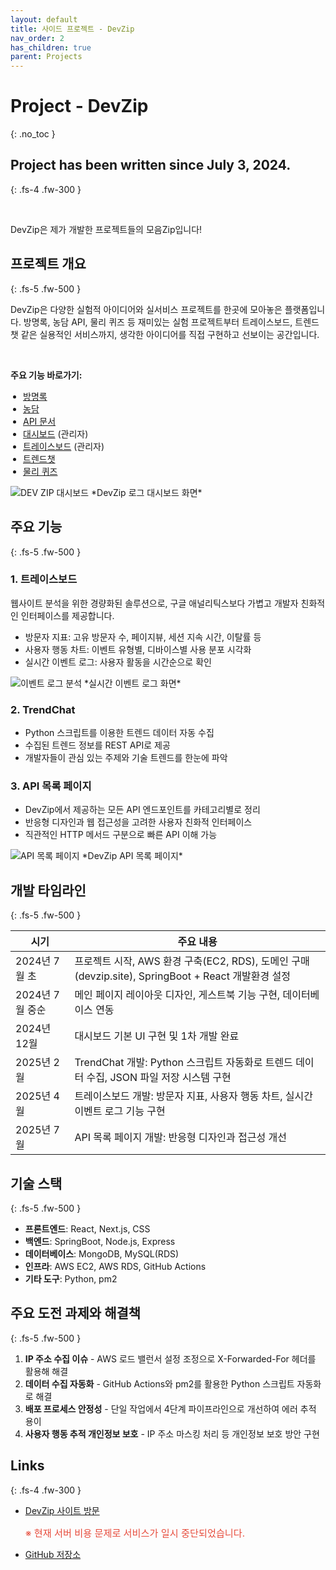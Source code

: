 ```yaml
---
layout: default
title: 사이드 프로젝트 - DevZip
nav_order: 2
has_children: true
parent: Projects
---
```


# Project - DevZip
{: .no_toc }

## Project has been written since July 3, 2024.
{: .fs-4 .fw-300 }

<br>

DevZip은 제가 개발한 프로젝트들의 모음Zip입니다!

## 프로젝트 개요
{: .fs-5 .fw-500 }

DevZip은 다양한 실험적 아이디어와 실서비스 프로젝트를 한곳에 모아놓은 플랫폼입니다. 방명록, 농담 API, 물리 퀴즈 등 재미있는 실험 프로젝트부터 트레이스보드, 트렌드챗 같은 실용적인 서비스까지, 생각한 아이디어를 직접 구현하고 선보이는 공간입니다.

<br>

**주요 기능 바로가기:**
<ul style="list-style-type: disc; padding-left: 20px;">
  <li><a href="https://devzip.cloud/Guestbook" target="_blank">방명록</a></li>
  <li><a href="https://devzip.cloud/Joke" target="_blank">농담</a></li>
  <li><a href="https://devzip.cloud/apiPage" target="_blank">API 문서</a></li>
  <li><a href="https://devzip.cloud/dashboard" target="_blank">대시보드</a> (관리자)</li>
  <li><a href="https://devzip.cloud/traceboard" target="_blank">트레이스보드</a> (관리자)</li>
  <li><a href="https://devzip.cloud/trendchat" target="_blank">트렌드챗</a></li>
  <li><a href="https://devzip.cloud/physics-quiz" target="_blank">물리 퀴즈</a></li>
</ul>

<img src="../../../../assets/images/devzip/logdashboard.png" alt="DEV ZIP 대시보드">
*DevZip 로그 대시보드 화면*

## 주요 기능
{: .fs-5 .fw-500 }

### 1. 트레이스보드
웹사이트 분석을 위한 경량화된 솔루션으로, 구글 애널리틱스보다 가볍고 개발자 친화적인 인터페이스를 제공합니다.
- 방문자 지표: 고유 방문자 수, 페이지뷰, 세션 지속 시간, 이탈률 등
- 사용자 행동 차트: 이벤트 유형별, 디바이스별 사용 분포 시각화
- 실시간 이벤트 로그: 사용자 활동을 시간순으로 확인

<img src="../../../../assets/images/devzip/events.png" alt="이벤트 로그 분석">
*실시간 이벤트 로그 화면*

### 2. TrendChat
- Python 스크립트를 이용한 트렌드 데이터 자동 수집
- 수집된 트렌드 정보를 REST API로 제공
- 개발자들이 관심 있는 주제와 기술 트렌드를 한눈에 파악

### 3. API 목록 페이지
- DevZip에서 제공하는 모든 API 엔드포인트를 카테고리별로 정리
- 반응형 디자인과 웹 접근성을 고려한 사용자 친화적 인터페이스
- 직관적인 HTTP 메서드 구분으로 빠른 API 이해 가능

<img src="../../../../assets/images/devzip/apipage.png" alt="API 목록 페이지">
*DevZip API 목록 페이지*

## 개발 타임라인
{: .fs-5 .fw-500 }

| 시기 | 주요 내용 |
|------|----------|
| 2024년 7월 초 | 프로젝트 시작, AWS 환경 구축(EC2, RDS), 도메인 구매(devzip.site), SpringBoot + React 개발환경 설정 |
| 2024년 7월 중순 | 메인 페이지 레이아웃 디자인, 게스트북 기능 구현, 데이터베이스 연동 |
| 2024년 12월 | 대시보드 기본 UI 구현 및 1차 개발 완료 |
| 2025년 2월 | TrendChat 개발: Python 스크립트 자동화로 트렌드 데이터 수집, JSON 파일 저장 시스템 구현 |
| 2025년 4월 | 트레이스보드 개발: 방문자 지표, 사용자 행동 차트, 실시간 이벤트 로그 기능 구현 |
| 2025년 7월 | API 목록 페이지 개발: 반응형 디자인과 접근성 개선 |

## 기술 스택
{: .fs-5 .fw-500 }

- **프론트엔드**: React, Next.js, CSS
- **백엔드**: SpringBoot, Node.js, Express
- **데이터베이스**: MongoDB, MySQL(RDS)
- **인프라**: AWS EC2, AWS RDS, GitHub Actions
- **기타 도구**: Python, pm2

## 주요 도전 과제와 해결책
{: .fs-5 .fw-500 }

1. **IP 주소 수집 이슈** - AWS 로드 밸런서 설정 조정으로 X-Forwarded-For 헤더를 활용해 해결
2. **데이터 수집 자동화** - GitHub Actions와 pm2를 활용한 Python 스크립트 자동화로 해결
3. **배포 프로세스 안정성** - 단일 작업에서 4단계 파이프라인으로 개선하여 에러 추적 용이
4. **사용자 행동 추적 개인정보 보호** - IP 주소 마스킹 처리 등 개인정보 보호 방안 구현

## Links
{: .fs-4 .fw-300 }

- [DevZip 사이트 방문](https://devzip.cloud)
  
  <span style="color: #e74c3c; font-size: 0.95rem;">※ 현재 서버 비용 문제로 서비스가 일시 중단되었습니다.</span>
- [GitHub 저장소](https://github.com/Hoooon22/devzip)